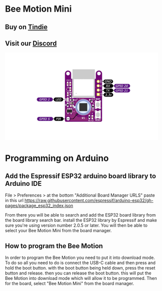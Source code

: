 # Bee Motion Mini

## **Buy on** [Tindie](https://www.tindie.com/products/smartbee/bee-motion-mini-esp32-pir)

## **Visit our** [Discord](https://tinyurl.com/Bee-Motion-Discord-Git)

![alt text](https://github.com/strid3r21/BeeMotionMini/blob/main/BeeMotionMini/Bee-Motion-Mini-Info-Card.png?raw=true)

# Programming on Arduino

## Add the Espressif ESP32 arduino board library to Arduino IDE
File > Preferences > at the bottom "Additional Board Manager URLS" paste in this url
https://raw.githubusercontent.com/espressif/arduino-esp32/gh-pages/package_esp32_index.json 
 
From there you will be able to search and add the ESP32 board library from the board library search bar. install the ESP32 library by Espressif and make sure you're using version number 2.0.5 or later. You will then be able to select your Bee Motion Mini from the board manager.

## How to program the Bee Motion
In order to program the Bee Motion you need to put it into download mode. To do so all you need to do is connect the USB-C cable and then press and hold the boot button. with the boot button being held down, press the reset button and release. then you can release the boot button. this will put the Bee Motion into download mode which will allow it to be programmed. Then for the board, select "Bee Motion Mini" from the board manager.


